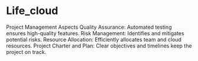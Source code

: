 # Life_cloud
Project Management Aspects Quality Assurance: Automated testing ensures high-quality features. Risk Management: Identifies and mitigates potential risks. Resource Allocation: Efficiently allocates team and cloud resources. Project Charter and Plan: Clear objectives and timelines keep the project on track. 

